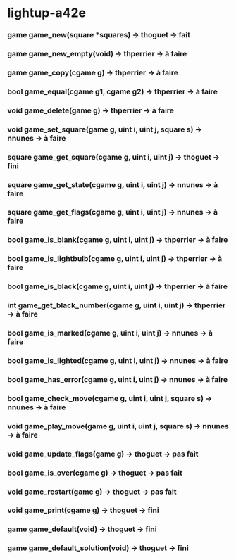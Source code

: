 # lightup-a42e

### game game_new(square *squares) -> thoguet -> fait

### game game_new_empty(void) -> thperrier -> à faire

### game game_copy(cgame g) -> thperrier -> à faire

### bool game_equal(cgame g1, cgame g2) -> thperrier -> à faire

### void game_delete(game g) -> thperrier -> à faire

### void game_set_square(game g, uint i, uint j, square s) -> nnunes -> à faire

### square game_get_square(cgame g, uint i, uint j) -> thoguet -> fini

### square game_get_state(cgame g, uint i, uint j) -> nnunes -> à faire

### square game_get_flags(cgame g, uint i, uint j) -> nnunes -> à faire

### bool game_is_blank(cgame g, uint i, uint j) ->  thperrier -> à faire

### bool game_is_lightbulb(cgame g, uint i, uint j) ->  thperrier -> à faire

### bool game_is_black(cgame g, uint i, uint j) -> thperrier -> à faire

### int game_get_black_number(cgame g, uint i, uint j) ->  thperrier -> à faire

### bool game_is_marked(cgame g, uint i, uint j) -> nnunes -> à faire

### bool game_is_lighted(cgame g, uint i, uint j) -> nnunes -> à faire

### bool game_has_error(cgame g, uint i, uint j) -> nnunes -> à faire

### bool game_check_move(cgame g, uint i, uint j, square s) -> nnunes -> à faire

### void game_play_move(game g, uint i, uint j, square s) -> nnunes -> à faire

### void game_update_flags(game g) -> thoguet -> pas fait

### bool game_is_over(cgame g) -> thoguet -> pas fait

### void game_restart(game g) -> thoguet -> pas fait

### void game_print(cgame g) -> thoguet -> fini

### game game_default(void) -> thoguet -> fini

### game game_default_solution(void) -> thoguet -> fini
